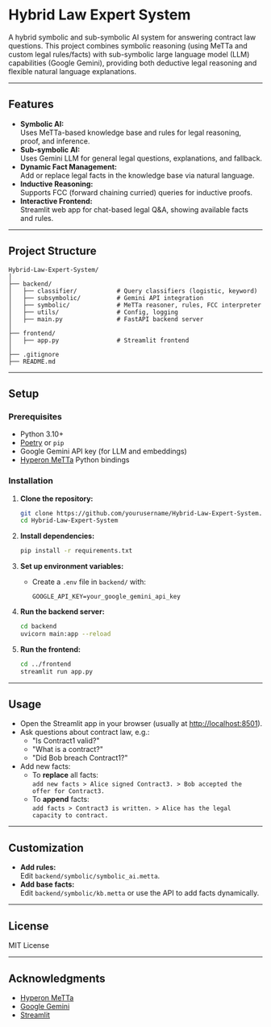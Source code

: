 # Hybrid Law Expert System

A hybrid symbolic and sub-symbolic AI system for answering contract law questions. This project combines symbolic reasoning (using MeTTa and custom legal rules/facts) with sub-symbolic large language model (LLM) capabilities (Google Gemini), providing both deductive legal reasoning and flexible natural language explanations.

---

## Features

- **Symbolic AI:**  
  Uses MeTTa-based knowledge base and rules for legal reasoning, proof, and inference.
- **Sub-symbolic AI:**  
  Uses Gemini LLM for general legal questions, explanations, and fallback.
- **Dynamic Fact Management:**  
  Add or replace legal facts in the knowledge base via natural language.
- **Inductive Reasoning:**  
  Supports FCC (forward chaining curried) queries for inductive proofs.
- **Interactive Frontend:**  
  Streamlit web app for chat-based legal Q&A, showing available facts and rules.

---

## Project Structure

```
Hybrid-Law-Expert-System/
│
├── backend/
│   ├── classifier/           # Query classifiers (logistic, keyword)
│   ├── subsymbolic/          # Gemini API integration
│   ├── symbolic/             # MeTTa reasoner, rules, FCC interpreter
│   ├── utils/                # Config, logging
│   ├── main.py               # FastAPI backend server
│
├── frontend/
│   ├── app.py                # Streamlit frontend
│
├── .gitignore
├── README.md
```

---

## Setup

### Prerequisites

- Python 3.10+
- [Poetry](https://python-poetry.org/) or `pip`
- Google Gemini API key (for LLM and embeddings)
- [Hyperon MeTTa](https://github.com/trueagi-io/hyperon-experimental) Python bindings

### Installation

1. **Clone the repository:**
    ```bash
    git clone https://github.com/yourusername/Hybrid-Law-Expert-System.git
    cd Hybrid-Law-Expert-System
    ```

2. **Install dependencies:**
    ```bash
    pip install -r requirements.txt
    ```

3. **Set up environment variables:**
    - Create a `.env` file in `backend/` with:
      ```
      GOOGLE_API_KEY=your_google_gemini_api_key
      ```

4. **Run the backend server:**
    ```bash
    cd backend
    uvicorn main:app --reload
    ```

5. **Run the frontend:**
    ```bash
    cd ../frontend
    streamlit run app.py
    ```

---

## Usage

- Open the Streamlit app in your browser (usually at [http://localhost:8501](http://localhost:8501)).
- Ask questions about contract law, e.g.:
    - "Is Contract1 valid?"
    - "What is a contract?"
    - "Did Bob breach Contract1?"
- Add new facts:
    - To **replace** all facts:  
      `add new facts > Alice signed Contract3. > Bob accepted the offer for Contract3.`
    - To **append** facts:  
      `add facts > Contract3 is written. > Alice has the legal capacity to contract.`

---

## Customization

- **Add rules:**  
  Edit `backend/symbolic/symbolic_ai.metta`.
- **Add base facts:**  
  Edit `backend/symbolic/kb.metta` or use the API to add facts dynamically.

---

## License

MIT License

---

## Acknowledgments

- [Hyperon MeTTa](https://github.com/trueagi-io/hyperon-experimental)
- [Google Gemini](https://ai.google.dev/)
- [Streamlit](https://streamlit.io/)